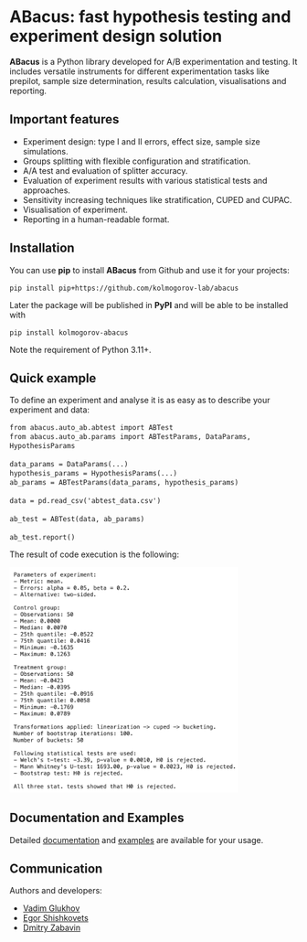 # ABacus: fast hypothesis testing and experiment design solution

**ABacus** is a Python library developed for A/B experimentation and testing.
It includes versatile instruments for different experimentation tasks like
prepilot, sample size determination, results calculation, visualisations and reporting.

## Important features

* Experiment design: type I and II errors, effect size, sample size simulations.
* Groups splitting with flexible configuration and stratification.
* A/A test and evaluation of splitter accuracy.
* Evaluation of experiment results with various statistical tests and approaches.
* Sensitivity increasing techniques like stratification, CUPED and CUPAC.
* Visualisation of experiment.
* Reporting in a human-readable format.

## Installation

You can use **pip** to install **ABacus** from Github and use it for your projects:
```shell
pip install pip+https://github.com/kolmogorov-lab/abacus
```

Later the package will be published in **PyPI** and will be able to be installed with
```shell
pip install kolmogorov-abacus
```


Note the requirement of Python 3.11+.

## Quick example

To define an experiment and analyse it is as easy as to describe your experiment and data:
```shell
from abacus.auto_ab.abtest import ABTest
from abacus.auto_ab.params import ABTestParams, DataParams, HypothesisParams

data_params = DataParams(...)
hypothesis_params = HypothesisParams(...)
ab_params = ABTestParams(data_params, hypothesis_params)

data = pd.read_csv('abtest_data.csv')

ab_test = ABTest(data, ab_params)

ab_test.report()
```

The result of code execution is the following:

[//]: # (![Experiment report!]&#40;docs/source/_static/report_example.png&#41;)
<img src="docs/source/_static/report_example.png" width="400">

## Documentation and Examples

Detailed [documentation](https://github.com/kolmogorov-lab/abacus/tree/main/examples>) and [examples](https://github.com/kolmogorov-lab/abacus/tree/main/examples>) are available for your usage.

## Communication

Authors and developers:
* [Vadim Glukhov](https://github.com/educauchy)
* [Egor Shishkovets](https://github.com/egorshishkovets)
* [Dmitry Zabavin](https://github.com/dmitryzabavin)
